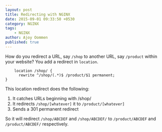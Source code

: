 ```yaml
---
layout: post
title: Redirecting with NGINX
date: 2015-09-01 09:33:50 +0530
category: NGINX
tags:
    - NGINX
author: Ajoy Oommen
published: true
---
```

How do you redirect a URL, say `/shop` to another URL, say `/product` within your website? You add a redirect in `location`.

        location /shop/ {
          rewrite ^/shop/(.*)$ /product/$1 permanent;
	}

This location redirect does the following:

1. It catches URLs beginning with /shop/
2. It redirects `/shop/[whatever]` it to `/product/[whatever]`
3. Sends a 301 permanent redirect

So it will redirect `/shop/ABCDEF` and `/shop/ABCDEF/` to `/product/ABCDEF` and `/product/ABCDEF/` respectively.